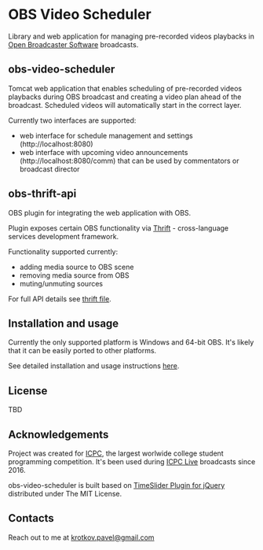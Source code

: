 # OBS Video Scheduler

Library and web application for managing pre-recorded videos playbacks in [Open Broadcaster Software](https://obsproject.com/) broadcasts.

## obs-video-scheduler

Tomcat web application that enables scheduling of pre-recorded videos playbacks during OBS broadcast and creating a video plan ahead of the broadcast. Scheduled videos will automatically start in the correct layer.

Currently two interfaces are supported:
- web interface for schedule management and settings (http://localhost:8080)
- web interface with upcoming video announcements (http://localhost:8080/comm) that can be used by commentators or broadcast director

## obs-thrift-api

OBS plugin for integrating the web application with OBS.

Plugin exposes certain OBS functionality via [Thrift](https://thrift.apache.org/) - cross-language services development framework.

Functionality supported currently:
- adding media source to OBS scene
- removing media source from OBS
- muting/unmuting sources

For full API details see [thrift file](obs_thrift_server.thrift).

## Installation and usage
Currently the only supported platform is Windows and 64-bit OBS. It's likely that it can be easily ported to other platforms.

See detailed installation and usage instructions [here](docs/INSTALL.md).

## License
TBD

## Acknowledgements
Project was created for [ICPC](https://icpc.baylor.edu/), the largest worlwide college student programming competition.
It's been used during [ICPC Live](http://live.icpc.global/) broadcasts since 2016.

obs-video-scheduler is built based on [TimeSlider Plugin for jQuery](https://github.com/v-v-vishnevskiy/timeslider) distributed under The MIT License.

## Contacts
Reach out to me at krotkov.pavel@gmail.com
